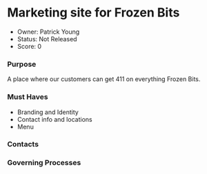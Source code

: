 # Marketing site for Frozen Bits

- Owner: Patrick Young
- Status: Not Released
- Score: 0

### Purpose

A place where our customers can get 411 on everything Frozen Bits.

### Must Haves

- Branding and Identity
- Contact info and locations
- Menu

### Contacts

### Governing Processes
